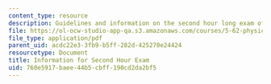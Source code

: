 ```yaml
---
content_type: resource
description: Guidelines and information on the second hour long exam of the course.
file: https://ol-ocw-studio-app-qa.s3.amazonaws.com/courses/5-62-physical-chemistry-ii-spring-2008/760e5917baee44b5cbff190cd2da2bf5_infoexam_02.pdf
file_type: application/pdf
parent_uid: acdc22e3-3fb9-b5ff-282d-425270e24424
resourcetype: Document
title: Information for Second Hour Exam
uid: 760e5917-baee-44b5-cbff-190cd2da2bf5
---
```

